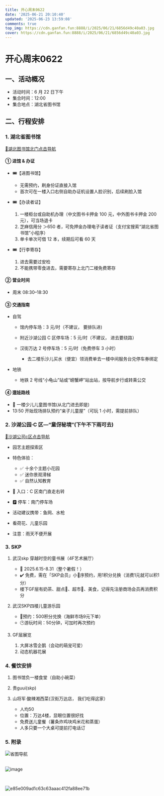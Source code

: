 ```yaml
---
title: 开心周末0622
date: '2025-06-21 20:10:40'
updated: '2025-06-23 13:59:08'
comments: true
top_img: https://cdn.ganfan.fun:8888/i/2025/06/21/6856d49c40a03.jpg
cover: https://cdn.ganfan.fun:8888/i/2025/06/21/6856d49c40a03.jpg
---
```


# 开心周末0622

## 一、活动概况

* 活动时间：6 月 22 日下午
* 集合时间：12:00
* 集合地点：湖北省图书馆

## 二、行程安排

### 1. 湖北省图书馆

[📍湖北图书馆北门点击导航](https://surl.amap.com/haOPEZ71a1Jw)

#### ① 进馆 & 办证

* 🎟️【进图书馆】

  * 无需预约，刷身份证直接入馆
  * 首次可在一楼入口右侧自助办证机设置人脸识别，后续刷脸入馆
* 🎟️【办读者证】

  1. 一楼柜台或自助机办理（中文图书卡押金 100 元，中外图书卡押金 200 元），可当场退卡
  2. 芝麻信用分 ＞650 者，可免押金办理电子读者证（支付宝搜索“湖北省图书馆”小程序）
  3. 单卡单次可借 12 本，续期后可看 60 天
* 🎟️【行李寄存】

  1. 进去需要过安检
  2. 不能携带零食进去，需要寄存上北门二楼免费寄存

#### ② 营业时间

* 周末 08:30–18:30

#### ③ 交通指南

* 自驾

  * 馆内停车场：3 元/时（不建议， 要排队进)
  * 附近沙湖公园 C 区停车场：5 元/时（不建议， 进去要绕路）
  * 汉街万达 2 号停车场：5 元/时（免费停车 3 小时）

    * 去二楼乐沙儿买水（便宜）领消费单去一楼中间服务台兑停车券绑定
* 地铁

  * 地铁 2 号线“小龟山”站或“螃蟹岬”站出站，按导航步行或转乘公交

#### ④ 遛娃路线

* 🌟 一楼少儿儿童图书馆(从北门进去即是)
* 13:50 开始现场排队预约“亲子儿童屋”（可玩 1 小时，需提前排队）

### 2. 沙湖公园·C 区—“童伢秘境”(下午不下雨可去)

[📍沙湖公司c区点击导航](https://surl.amap.com/hgQvJnDF71w)

* 园艺主题探索区
* 特色体验：

  * ✅ 十余个主题小花园
  * ✅ 迷你景观滑梯
  * ✅ 自然认知教育
* 📍 入口：C 区南门直走右转
* 🅿️ 停车：南门停车场
* 活动建议携带：鱼网、水枪
* 看荷花、儿童乐园
* 注意：雨天不便开展

### 3. SKP

1. 武汉skp 穿越时空的童书展（4F艺术展厅）

    * 📅 2025.6.15-8.31（整个暑假！）
    * ✔️ 免费，需在「SKP会员」小🍊序预约，用1积分兑换（消费1元就可以积1分）
    * 楼下GF层有奶茶、甜点🧁、超市🛒、美食，记得先注册商场会员再消费积分
2. 武汉SKP四楼儿童游乐园

    * 📌预约：500积分兑换（海鲜市场9元下单）
    * 🕐游玩时间：50分钟，可加时再次预约
3. GF层展览

    1. 大屏冰雪企鹅（会动的萌宠可爱）
    2. 动态机器花展

### 4. 餐饮安排

1. 图书馆负一楼食堂（自助小碗菜）
2. 贵guui(skp)
3. 山将军·酸辣湘西菜(汉街万达店， 我们吃得这家）

    * 人均50
    * 位置：万达4楼，显眼位置很好找
    * 免费送儿童餐（薯条炸鸡块鸡米花和蒸蛋）
    * 人多只要一个大桌可提前打电话订

### 5. 附录

​![省图导航](https://cdn.ganfan.fun:8888/i/2025/06/21/6856ac57c7c6e.png)  
‍  

​![image](https://cdn.ganfan.fun:8888/i/2025/06/23/68597326d15d6.png)​

‍

​![e85e009ad1c63c63aaac412fa88ee71b](https://cdn.ganfan.fun:8888/i/2025/06/23/685973342be0f.jpg)​

‍
